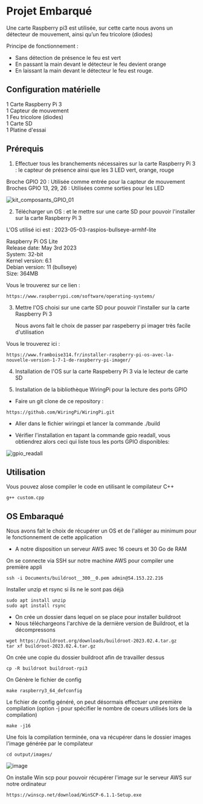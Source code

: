 # Projet Embarqué

Une carte Raspberry pi3 est utilisée, sur cette carte nous avons un détecteur de mouvement, ainsi qu’un feu tricolore (diodes)

Principe de fonctionnement : 
* Sans détection de présence le feu est vert
* En passant la main devant le détecteur le feu devient orange
* En laissant la main devant le détecteur le feu est rouge.

## Configuration matérielle

1 Carte Raspberry Pi 3  
1 Capteur de mouvement  
1 Feu tricolore (diodes)  
1 Carte SD  
1 Platine d'essai  

## Prérequis
1. Effectuer tous les branchements nécessaires sur la carte Raspberry Pi 3 : le capteur de présence ainsi que les 3 LED vert, orange, rouge 

  Broche GPIO 20 : Utilisée comme entrée pour la capteur de mouvement  
  Broches GPIO 13, 29, 26 : Utilisées comme sorties pour les LED 

![kit_composants_GPIO_01](https://github.com/JB77860/projet_embarque/assets/50988564/7df59933-a1eb-46ab-991b-3a7e55154b1a)

2. Télécharger un OS : et le mettre sur une carte SD pour pouvoir l'installer sur la carte Raspberry Pi 3
  
 L'OS utilisé ici est : 2023-05-03-raspios-bullseye-armhf-lite

   Raspberry Pi OS Lite  
   Release date: May 3rd 2023  
   System: 32-bit  
   Kernel version: 6.1  
   Debian version: 11 (bullseye)  
   Size: 364MB  

  Vous le trouverez sur ce lien :  
```
https://www.raspberrypi.com/software/operating-systems/
```

3. Mettre l'OS choisi sur une carte SD pour pouvoir l'installer sur la carte Raspberry Pi 3

   Nous avons fait le choix de passer par raspeberry pi imager très facile d'utilisation

  Vous le trouverez ici :  
```
https://www.framboise314.fr/installer-raspberry-pi-os-avec-la-nouvelle-version-1-7-1-de-raspberry-pi-imager/
```

4. Installation de l'OS sur la carte Raspeberry Pi 3 via le lecteur de carte SD

5. Installation de la bibliothèque WiringPi pour la lecture des ports GPIO

  * Faire un git clone de ce repository :
  ```
  https://github.com/WiringPi/WiringPi.git
  ```
  * Aller dans le fichier wiringpi et lancer la commande ./build

  * Vérifier l'installation en tapant la commande gpio readall, vous obtiendrez alors ceci qui liste tous les ports GPIO disponibles:   
  
![gpio_readall](https://github.com/JB77860/projet_embarque/assets/50988564/55ef0c64-3eff-4617-ad1f-f8e0d4d90df9)




## Utilisation

Vous pouvez alose compiler le code en utilisant le compilateur C++
```
g++ custom.cpp
```





## OS Embaraqué

Nous avons fait le choix de récupérer un OS et de l'alléger au minimum pour le fonctionnement de cette application

* A notre disposition un serveur AWS avec 16 coeurs et 30 Go de RAM

On se connecte via SSH sur notre machine AWS pour compiler une première appli

```
ssh -i Documents/buildroot__300__0.pem admin@54.153.22.216
```

Installer unzip et rsync si ils ne le sont pas déjà
```
sudo apt install unzip
sudo apt install rsync
```

* On crée un dossier dans lequel on se place pour installer buildroot
* Nous téléchargeons l'archive de la dernière version de Buildroot, et la décompressons

```
wget https://buildroot.org/downloads/buildroot-2023.02.4.tar.gz
tar xf buildroot-2023.02.4.tar.gz
```

On crée une copie du dossier buildroot afin de travailler dessus
```
cp -R buildroot buildroot-rpi3 
```

On Génère le fichier de config
```
make raspberry3_64_defconfig
```

Le fichier de config généré, on peut désormais effectuer une première compilation (option -j pour spécifier le nombre de coeurs utilisés lors de la compilation) 
```
make -j16
```
Une fois la compilation terminée, ona va récupérer dans le dossier images l'image générée par le compilateur
```
cd output/images/
```
![image](https://github.com/JB77860/projet_embarque/assets/50988564/3cf02d97-2f47-4330-bd94-de76c7dcbbc7)


On installe Win scp pour pouvoir récupérer l'image sur le serveur AWS sur notre ordinateur
```
https://winscp.net/download/WinSCP-6.1.1-Setup.exe
```

